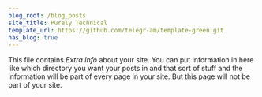 ```yaml
---
blog_root: /blog_posts
site_title: Purely Technical
template_url: https://github.com/telegr-am/template-green.git 
has_blog: true
---
```


This file contains _Extra Info_ about your site.  You can
put information in here like which directory you want your posts in
and that sort of stuff and the information will be part of every page
in your site.  But this page will not be part of your site.

